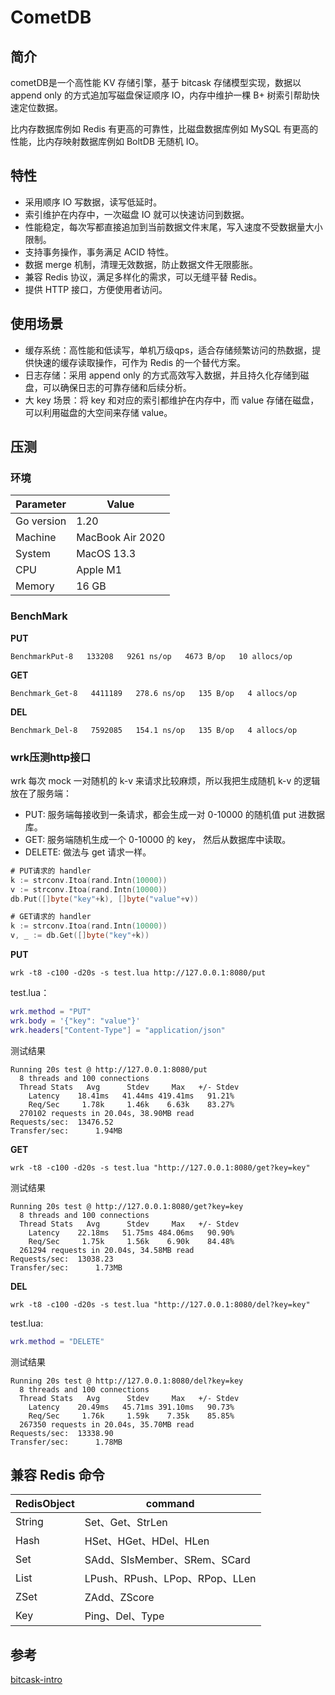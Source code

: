 # CometDB

## 简介

cometDB是一个高性能 KV 存储引擎，基于 bitcask 存储模型实现，数据以 append only 的方式追加写磁盘保证顺序 IO，内存中维护一棵 B+ 树索引帮助快速定位数据。

比内存数据库例如 Redis 有更高的可靠性，比磁盘数据库例如 MySQL 有更高的性能，比内存映射数据库例如 BoltDB 无随机 IO。

## 特性

- 采用顺序 IO 写数据，读写低延时。
- 索引维护在内存中，一次磁盘 IO 就可以快速访问到数据。
- 性能稳定，每次写都直接追加到当前数据文件末尾，写入速度不受数据量大小限制。
- 支持事务操作，事务满足 ACID 特性。
- 数据 merge 机制，清理无效数据，防止数据文件无限膨胀。
- 兼容 Redis 协议，满足多样化的需求，可以无缝平替 Redis。
- 提供 HTTP 接口，方便使用者访问。

## 使用场景

- 缓存系统：高性能和低读写，单机万级qps，适合存储频繁访问的热数据，提供快速的缓存读取操作，可作为 Redis 的一个替代方案。
- 日志存储：采用 append only 的方式高效写入数据，并且持久化存储到磁盘，可以确保日志的可靠存储和后续分析。
- 大 key 场景：将 key 和对应的索引都维护在内存中，而 value 存储在磁盘，可以利用磁盘的大空间来存储 value。

## 压测

### 环境

| Parameter  | Value            |
|------------|------------------|
| Go version | 1.20             |
| Machine    | MacBook Air 2020 |
| System     | MacOS 13.3       |
| CPU        | Apple M1         |
| Memory     | 16 GB            |

### BenchMark

**PUT**

```
BenchmarkPut-8   133208   9261 ns/op   4673 B/op   10 allocs/op
```

**GET**

```
Benchmark_Get-8   4411189   278.6 ns/op   135 B/op   4 allocs/op
```

**DEL**

```
Benchmark_Del-8   7592085   154.1 ns/op   135 B/op   4 allocs/op
```

### wrk压测http接口

wrk 每次 mock 一对随机的 k-v 来请求比较麻烦，所以我把生成随机 k-v 的逻辑放在了服务端：

- PUT: 服务端每接收到一条请求，都会生成一对 0-10000 的随机值 put 进数据库。
- GET: 服务端随机生成一个 0-10000 的 key， 然后从数据库中读取。
- DELETE: 做法与 get 请求一样。

```go
# PUT请求的 handler
k := strconv.Itoa(rand.Intn(10000))
v := strconv.Itoa(rand.Intn(10000))
db.Put([]byte("key"+k), []byte("value"+v))

# GET请求的 handler
k := strconv.Itoa(rand.Intn(10000))
v, _ := db.Get([]byte("key"+k))
```

**PUT**

```
wrk -t8 -c100 -d20s -s test.lua http://127.0.0.1:8080/put
```

test.lua：
```lua
wrk.method = "PUT"
wrk.body = '{"key": "value"}'
wrk.headers["Content-Type"] = "application/json"
```

测试结果
```
Running 20s test @ http://127.0.0.1:8080/put
  8 threads and 100 connections
  Thread Stats   Avg      Stdev     Max   +/- Stdev
    Latency    18.41ms   41.44ms 419.41ms   91.21%
    Req/Sec     1.78k     1.46k    6.63k    83.27%
  270102 requests in 20.04s, 38.90MB read
Requests/sec:  13476.52
Transfer/sec:      1.94MB
```

**GET**

```
wrk -t8 -c100 -d20s -s test.lua "http://127.0.0.1:8080/get?key=key"
```

测试结果
```
Running 20s test @ http://127.0.0.1:8080/get?key=key
  8 threads and 100 connections
  Thread Stats   Avg      Stdev     Max   +/- Stdev
    Latency    22.18ms   51.75ms 484.06ms   90.90%
    Req/Sec     1.75k     1.56k    6.90k    84.48%
  261294 requests in 20.04s, 34.58MB read
Requests/sec:  13038.23
Transfer/sec:      1.73MB
```

**DEL**

```
wrk -t8 -c100 -d20s -s test.lua "http://127.0.0.1:8080/del?key=key"
```

test.lua:
```lua
wrk.method = "DELETE"
```

测试结果
```
Running 20s test @ http://127.0.0.1:8080/del?key=key
  8 threads and 100 connections
  Thread Stats   Avg      Stdev     Max   +/- Stdev
    Latency    20.49ms   45.71ms 391.10ms   90.73%
    Req/Sec     1.76k     1.59k    7.35k    85.85%
  267350 requests in 20.04s, 35.70MB read
Requests/sec:  13338.90
Transfer/sec:      1.78MB
```

## 兼容 Redis 命令
| RedisObject | command     |
|-------------|-------------|
| String      | Set、Get、StrLen |
| Hash        | HSet、HGet、HDel、HLen |
| Set         | SAdd、SIsMember、SRem、SCard |
| List        | LPush、RPush、LPop、RPop、LLen |
| ZSet        | ZAdd、ZScore |
| Key         | Ping、Del、Type |

## 参考
[bitcask-intro](https://riak.com/assets/bitcask-intro.pdf)